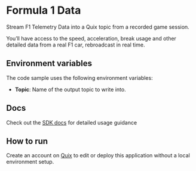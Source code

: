 # Formula 1 Data
Stream F1 Telemetry Data into a Quix topic from a recorded game session. 

You’ll have access to the speed, acceleration, break usage and other detailed data from a real F1 car, rebroadcast in real time.

## Environment variables

The code sample uses the following environment variables:

- **Topic**: Name of the output topic to write into.

## Docs
Check out the [SDK docs](https://quix.ai/docs/sdk/introduction.html) for detailed usage guidance

## How to run
Create an account on [Quix](https://portal.platform.quix.ai/self-sign-up?xlink=github) to edit or deploy this application without a local environment setup.
